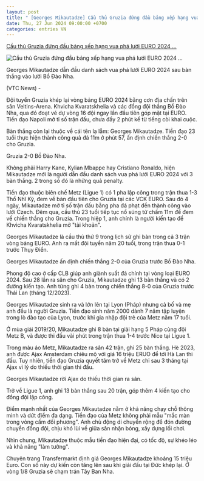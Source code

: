 ```yaml
---
layout: post
title: " [Georges Mikautadze] Cầu thủ Gruzia đứng đầu bảng xếp hạng vua phá lưới EURO 2024 ..."
date: Thu, 27 Jun 2024 09:00:00 +0700
categories: entries VN
---
```

[Cầu thủ Gruzia đứng đầu bảng xếp hạng vua phá lưới EURO 2024 ...](https://vtcnews.vn/cau-thu-gruzia-dung-dau-bang-xep-hang-vua-pha-luoi-euro-2024-la-ai-ar879770.html)

![Cầu thủ Gruzia đứng đầu bảng xếp hạng vua phá lưới EURO 2024 ...](http://cdn-i.vtcnews.vn/resize/6BJso4xlueU4Gy3h4jS3wQ2/upload/2024/06/27/screen-shot-2024-06-27-at-94404-am-09472944.png)

Georges Mikautadze dẫn đầu danh sách vua phá lưới EURO 2024 sau bàn thắng vào lưới Bồ Đào Nha.

(VTC News) -

Đội tuyển Gruzia khép lại vòng bảng EURO 2024 bằng cơn địa chấn trên sân Veltins-Arena. Khvicha Kvaratskhelia và các đồng đội thắng Bồ Đào Nha, qua đó đoạt vé dự vòng 16 đội ngay lần đầu tiên góp mặt tại EURO. Tiền đạo Napoli mở tỉ số trận đấu, chưa đầy 2 phút kể từ tiếng còi khai cuộc.

Bàn thắng còn lại thuộc về cái tên lạ lẫm: Georges Mikautadze. Tiền đạo 23 tuổi thực hiện thành công quả đá 11m ở phút 57, ấn định chiến thắng 2-0 cho Gruzia.

Gruzia 2-0 Bồ Đào Nha.

Không phải Harry Kane, Kylian Mbappe hay Cristiano Ronaldo, hiện Mikautadze mới là người dẫn đầu danh sách vua phá lưới EURO 2024 với 3 bàn thắng. 2 trong số đó là những quả penalty.

Tiền đạo thuộc biên chế Metz (Ligue 1) có 1 pha lập công trong trận thua 1-3 Thổ Nhĩ Kỳ, đem về bàn đầu tiên cho Gruzia tại các VCK EURO. Sau đó 4 ngày, Mikautadze mở tỉ số trận đấu bằng pha đá phạt đền thành công vào lưới Czech. Đêm qua, cầu thủ 23 tuổi tiếp tục nổ súng từ chấm 11m để đem về chiến thắng cho Gruzia. Trong hiệp 1, anh chính là người kiến tạo để Khvicha Kvaratskhelia mở "tài khoản".

Georges Mikautadze là cầu thủ thứ 9 trong lịch sử ghi bàn trong cả 3 trận vòng bảng EURO. Anh ra mắt đội tuyển năm 20 tuổi, trong trận thua 0-1 trước Thụy Điển.

Georges Mikautadze ấn định chiến thắng 2-0 của Gruzia trước Bồ Đào Nha.

Phong độ cao ở cấp CLB giúp anh giành suất đá chính tại vòng loại EURO 2024. Sau 28 lần ra sân cho Gruzia, Mikautadze ghi 13 bàn thắng và có 2 đường kiến tạo. Anh từng ghi 4 bàn trong chiến thắng 8-0 của Gruzia trước Thái Lan (tháng 12/2023).

Georges Mikautadze sinh ra và lớn lên tại Lyon (Pháp) nhưng cả bố và mẹ anh đều là người Gruzia. Tiền đạo sinh năm 2000 dành 7 năm tập luyện trong lò đào tạo của Lyon, trước khi gia nhập đội trẻ của Metz năm 17 tuổi.

Ở mùa giải 2019/20, Mikautadze ghi 8 bàn tại giải hạng 5 Pháp cùng đội Metz B, và được thi đấu vài phút trong trận thua 1-4 trước Nice tại Ligue 1.

Trong màu áo Metz, Mikautadze ra sân 42 trận, ghi 25 bàn thắng. Hè 2023, anh được Ajax Amsterdam chiêu mộ với giá 16 triệu ERUO để tới Hà Lan thi đấu. Tuy nhiên, tiền đạo Gruzia quyết tâm trở về Metz chỉ sau 3 tháng tại Ajax vì lý do thiếu thời gian thi đấu.

Georges Mikautadze rời Ajax do thiếu thời gian ra sân.

Trở về Ligue 1, anh ghi 13 bàn thắng sau 20 trận, góp thêm 4 kiến tạo cho đồng đội lập công.

Điểm mạnh nhất của Georges Mikautadze nằm ở khả năng chạy chỗ thông minh và dứt điểm đa dạng. Tiền đạo của Metz không phải mẫu "mắc màn trong vòng cấm đối phương". Anh chủ động di chuyển rộng để đón đường chuyền đồng đội, chịu khó lùi về giữa sân nhận bóng, xây dựng lối chơi.

Nhìn chung, Mikautadze thuộc mẫu tiền đạo hiện đại, có tốc độ, sự khéo léo và khả năng "làm tường".

Chuyên trang Transfermarkt định giá Georges Mikautadze khoảng 15 triệu Euro. Con số này dự kiến còn tăng lên sau khi giải đấu tại Đức khép lại. Ở vòng 1/8 Gruzia sẽ chạm trán Tây Ban Nha.

